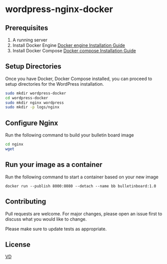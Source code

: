 # wordpress-nginx-docker

## Prerequisites

1. A running server
2. Install Docker Engine
[Docker engine Installation Guide](https://docs.docker.com/engine/install/)
3. Install Docker Compose
[Docker compose Installation Guide](https://docs.docker.com/compose/install/)


## Setup Directories

Once you have Docker, Docker Compose installed, you can proceed to setup directories for the WordPress installation.

```bash
sudo mkdir wordpress-docker
cd wordpress-docker
sudo mkdir nginx wordpress
sudo mkdir -p logs/nginx
```

## Configure Nginx
Run the following command to build your bulletin board image
```bash
cd nginx
wget 
```

## Run your image as a container
Run the following command to start a container based on your new image
```docker
docker run --publish 8000:8080 --detach --name bb bulletinboard:1.0
```

## Contributing
Pull requests are welcome. For major changes, please open an issue first to discuss what you would like to change.

Please make sure to update tests as appropriate.

## License
[VD](https://github.com/varundhiman)
